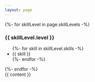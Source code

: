 ```yaml
---
layout: page
---
```


<div class="cv">
    <div class="skills aside">
        {%- for skillLevel in page.skillLevels -%}
        <div>
            <h3>{{ skillLevel.level }}</h3>
            <ul>
                {%- for skill in skillLevel.skills -%}
                <li>{{ skill }}</li>
                {%- endfor -%}
            </ul>
        </div>
        {%- endfor -%}
    </div>
    <div class="main_body">
        {{ content }}
    </div>
</div>